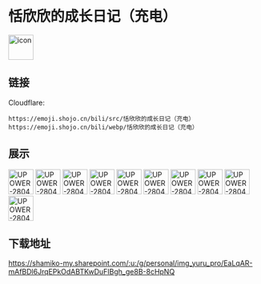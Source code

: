 # 恬欣欣的成长日记（充电）
<img src="https://emoji.shojo.cn/bili/src/恬欣欣的成长日记（充电）/icon.png" width="50" height="50" alt="icon">

## 链接
Cloudflare:
```
https://emoji.shojo.cn/bili/src/恬欣欣的成长日记（充电）
https://emoji.shojo.cn/bili/webp/恬欣欣的成长日记（充电）
```
## 展示
<img src="https://emoji.shojo.cn/bili/src/恬欣欣的成长日记（充电）/UPOWER-2804493-开一枪.png" width="50" height="50" alt="UPOWER-2804493-开一枪">
<img src="https://emoji.shojo.cn/bili/src/恬欣欣的成长日记（充电）/UPOWER-2804493-哈喽.png" width="50" height="50" alt="UPOWER-2804493-哈喽">
<img src="https://emoji.shojo.cn/bili/src/恬欣欣的成长日记（充电）/UPOWER-2804493-不屑.png" width="50" height="50" alt="UPOWER-2804493-不屑">
<img src="https://emoji.shojo.cn/bili/src/恬欣欣的成长日记（充电）/UPOWER-2804493-比心.png" width="50" height="50" alt="UPOWER-2804493-比心">
<img src="https://emoji.shojo.cn/bili/src/恬欣欣的成长日记（充电）/UPOWER-2804493-哭哭.png" width="50" height="50" alt="UPOWER-2804493-哭哭">
<img src="https://emoji.shojo.cn/bili/src/恬欣欣的成长日记（充电）/UPOWER-2804493-头上比心.png" width="50" height="50" alt="UPOWER-2804493-头上比心">
<img src="https://emoji.shojo.cn/bili/src/恬欣欣的成长日记（充电）/UPOWER-2804493-指着你.png" width="50" height="50" alt="UPOWER-2804493-指着你">
<img src="https://emoji.shojo.cn/bili/src/恬欣欣的成长日记（充电）/UPOWER-2804493-大笑.png" width="50" height="50" alt="UPOWER-2804493-大笑">
<img src="https://emoji.shojo.cn/bili/src/恬欣欣的成长日记（充电）/UPOWER-2804493-双手比心.png" width="50" height="50" alt="UPOWER-2804493-双手比心">
<img src="https://emoji.shojo.cn/bili/src/恬欣欣的成长日记（充电）/UPOWER-2804493-点赞.png" width="50" height="50" alt="UPOWER-2804493-点赞">

## 下载地址

https://shamiko-my.sharepoint.com/:u:/g/personal/img_yuru_pro/EaLqAR-mAfBDl6JrqEPkOdABTKwDuFIBgh_ge8B-8cHpNQ